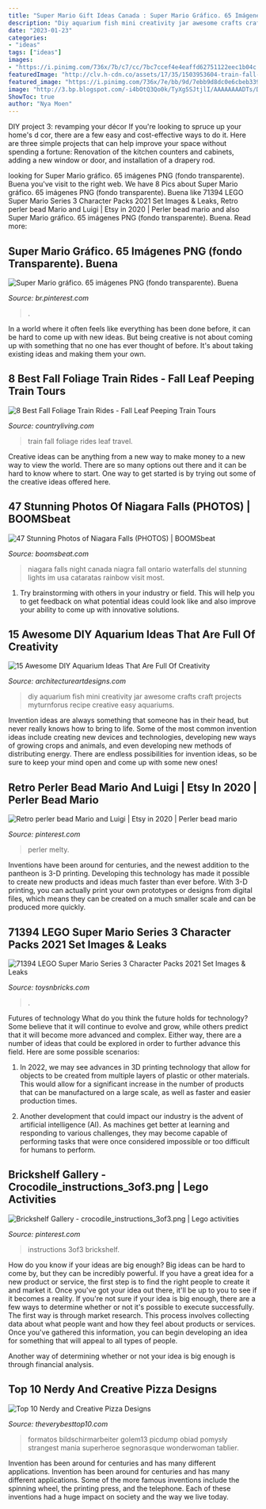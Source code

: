 ```yaml
---
title: "Super Mario Gift Ideas Canada : Super Mario Gráfico. 65 Imágenes Png (fondo Transparente). Buena"
description: "Diy aquarium fish mini creativity jar awesome crafts craft projects myturnforus recipe creative easy aquariums"
date: "2023-01-23"
categories:
- "ideas"
tags: ["ideas"]
images:
- "https://i.pinimg.com/736x/7b/c7/cc/7bc7ccef4e4eaffd62751122eec1b04c.jpg"
featuredImage: "http://clv.h-cdn.co/assets/17/35/1503953604-train-fall-foliage-jody-dole.jpg"
featured_image: "https://i.pinimg.com/736x/7e/bb/9d/7ebb9d8dc0e6cbeb33901b8d4f3a2729.jpg"
image: "http://3.bp.blogspot.com/-i4bOtQ3Qo0k/TyXg5SJtjlI/AAAAAAAADTs/DNHMn9byK4U/s1600/Niagara_Falls_by_night_10.jpg"
ShowToc: true
author: "Nya Moen"
---
```



DIY project 3: revamping your décor
If you're looking to spruce up your home's d cor, there are a few easy and cost-effective ways to do it. Here are three simple projects that can help improve your space without spending a fortune: Renovation of the kitchen counters and cabinets, adding a new window or door, and installation of a drapery rod.

	

		
looking for Super Mario gráfico. 65 imágenes PNG (fondo transparente). Buena you've visit to the right web. We have 8 Pics about Super Mario gráfico. 65 imágenes PNG (fondo transparente). Buena like 71394 LEGO Super Mario Series 3 Character Packs 2021 Set Images &amp; Leaks, Retro perler bead Mario and Luigi | Etsy in 2020 | Perler bead mario and also Super Mario gráfico. 65 imágenes PNG (fondo transparente). Buena. Read more:
		
    
## Super Mario Gráfico. 65 Imágenes PNG (fondo Transparente). Buena

<img loading=lazy src="https://i.pinimg.com/736x/7b/c7/cc/7bc7ccef4e4eaffd62751122eec1b04c.jpg" onerror="this.onerror=null;this.src='https://tse4.mm.bing.net/th?id=OIP.CTHOKxojLB3Yi0gs1grOogHaHc&amp;pid=15.1';" alt="Super Mario gráfico. 65 imágenes PNG (fondo transparente). Buena">

_Source: br.pinterest.com_

>. 

	

In a world where it often feels like everything has been done before, it can be hard to come up with new ideas. But being creative is not about coming up with something that no one has ever thought of before. It's about taking existing ideas and making them your own.

    
## 8 Best Fall Foliage Train Rides - Fall Leaf Peeping Train Tours

<img loading=lazy src="http://clv.h-cdn.co/assets/17/35/1503953604-train-fall-foliage-jody-dole.jpg" onerror="this.onerror=null;this.src='https://tse1.mm.bing.net/th?id=OIP.Qu8NWglXm7bMt34ytaGl7wHaE5&amp;pid=15.1';" alt="8 Best Fall Foliage Train Rides - Fall Leaf Peeping Train Tours">

_Source: countryliving.com_

>train fall foliage rides leaf travel. 

	

Creative ideas can be anything from a new way to make money to a new way to view the world. There are so many options out there and it can be hard to know where to start. One way to get started is by trying out some of the creative ideas offered here.

    
## 47 Stunning Photos Of Niagara Falls (PHOTOS) | BOOMSbeat

<img loading=lazy src="http://3.bp.blogspot.com/-i4bOtQ3Qo0k/TyXg5SJtjlI/AAAAAAAADTs/DNHMn9byK4U/s1600/Niagara_Falls_by_night_10.jpg" onerror="this.onerror=null;this.src='https://tse3.mm.bing.net/th?id=OIP.UpN0QFLu58tP5bqvc4FjCgHaFj&amp;pid=15.1';" alt="47 Stunning Photos of Niagara Falls (PHOTOS) | BOOMSbeat">

_Source: boomsbeat.com_

>niagara falls night canada niagra fall ontario waterfalls del stunning lights im usa cataratas rainbow visit most. 

	

1. Try brainstorming with others in your industry or field. This will help you to get feedback on what potential ideas could look like and also improve your ability to come up with innovative solutions.

    
## 15 Awesome DIY Aquarium Ideas That Are Full Of Creativity

<img loading=lazy src="http://www.architectureartdesigns.com/wp-content/uploads/2017/12/15-Awesome-DIY-Aquarium-Ideas-That-Are-Full-Of-Creativity-5.jpg" onerror="this.onerror=null;this.src='https://tse3.mm.bing.net/th?id=OIP.hb9o3QwSVQjH2kjfyrWA4wHaKf&amp;pid=15.1';" alt="15 Awesome DIY Aquarium Ideas That Are Full Of Creativity">

_Source: architectureartdesigns.com_

>diy aquarium fish mini creativity jar awesome crafts craft projects myturnforus recipe creative easy aquariums. 

	

Invention ideas are always something that someone has in their head, but never really knows how to bring to life. Some of the most common invention ideas include creating new devices and technologies, developing new ways of growing crops and animals, and even developing new methods of distributing energy. There are endless possibilities for invention ideas, so be sure to keep your mind open and come up with some new ones!

    
## Retro Perler Bead Mario And Luigi | Etsy In 2020 | Perler Bead Mario

<img loading=lazy src="https://i.pinimg.com/736x/7e/bb/9d/7ebb9d8dc0e6cbeb33901b8d4f3a2729.jpg" onerror="this.onerror=null;this.src='https://tse1.mm.bing.net/th?id=OIP.Kj0qZtwAPN5SWJTJBL19nAHaIc&amp;pid=15.1';" alt="Retro perler bead Mario and Luigi | Etsy in 2020 | Perler bead mario">

_Source: pinterest.com_

>perler melty. 

	

Inventions have been around for centuries, and the newest addition to the pantheon is 3-D printing. Developing this technology has made it possible to create new products and ideas much faster than ever before. With 3-D printing, you can actually print your own prototypes or designs from digital files, which means they can be created on a much smaller scale and can be produced more quickly.

    
## 71394 LEGO Super Mario Series 3 Character Packs 2021 Set Images &amp; Leaks

<img loading=lazy src="https://www.toysnbricks.com/wp-content/uploads/2021/06/LEGO-Super-Mario-71394-Series-3-Character-Packs-2021-Lifestyle-Image-scaled.jpg" onerror="this.onerror=null;this.src='https://tse2.mm.bing.net/th?id=OIP.TBHB45Cc5vgQdZV0MiQUhwHaEk&amp;pid=15.1';" alt="71394 LEGO Super Mario Series 3 Character Packs 2021 Set Images &amp; Leaks">

_Source: toysnbricks.com_

>. 

	

Futures of technology
What do you think the future holds for technology? Some believe that it will continue to evolve and grow, while others predict that it will become more advanced and complex. Either way, there are a number of ideas that could be explored in order to further advance this field. Here are some possible scenarios:
1) In 2022, we may see advances in 3D printing technology that allow for objects to be created from multiple layers of plastic or other materials. This would allow for a significant increase in the number of products that can be manufactured on a large scale, as well as faster and easier production times.

2) Another development that could impact our industry is the advent of artificial intelligence (AI). As machines get better at learning and responding to various challenges, they may become capable of performing tasks that were once considered impossible or too difficult for humans to perform.

    
## Brickshelf Gallery - Crocodile_instructions_3of3.png | Lego Activities

<img loading=lazy src="https://i.pinimg.com/736x/ba/a8/b9/baa8b9bfb8637d709a5546a947729f14--lego-building-building-ideas.jpg" onerror="this.onerror=null;this.src='https://tse2.mm.bing.net/th?id=OIP.UgvO_Mxqk_1UuiNbnj0B4QHaLH&amp;pid=15.1';" alt="Brickshelf Gallery - crocodile_instructions_3of3.png | Lego activities">

_Source: pinterest.com_

>instructions 3of3 brickshelf. 

	

How do you know if your ideas are big enough?
Big ideas can be hard to come by, but they can be incredibly powerful. If you have a great idea for a new product or service, the first step is to find the right people to create it and market it. Once you've got your idea out there, it'll be up to you to see if it becomes a reality. If you're not sure if your idea is big enough, there are a few ways to determine whether or not it's possible to execute successfully. 
The first way is through market research. This process involves collecting data about what people want and how they feel about products or services. Once you've gathered this information, you can begin developing an idea for something that will appeal to all types of people. 

Another way of determining whether or not your idea is big enough is through financial analysis.

    
## Top 10 Nerdy And Creative Pizza Designs

<img loading=lazy src="https://theverybesttop10.com/wp-content/uploads/2014/09/Top-10-Creative-Pizza-Designs-3.jpg" onerror="this.onerror=null;this.src='https://tse3.mm.bing.net/th?id=OIP.Tif-F6ffDQ2aAEpbNGSzOAHaFI&amp;pid=15.1';" alt="Top 10 Nerdy and Creative Pizza Designs">

_Source: theverybesttop10.com_

>formatos bildschirmarbeiter golem13 picdump obiad pomysły strangest mania superheroe segnorasque wonderwoman tablier. 

	

Invention has been around for centuries and has many different applications.
Invention has been around for centuries and has many different applications. Some of the more famous inventions include the spinning wheel, the printing press, and the telephone. Each of these inventions had a huge impact on society and the way we live today.

